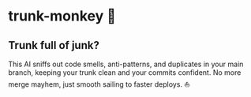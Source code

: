 # trunk-monkey 🐒

## Trunk full of junk?
This AI sniffs out code smells, anti-patterns, and duplicates in your main branch, keeping your trunk clean and your commits confident.  No more merge mayhem, just smooth sailing to faster deploys. ⛵

